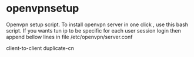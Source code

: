 # openvpnsetup
Openvpn setup script. To install openvpn server in one click , use this bash script.
If you wants tun ip to be specific for each user session login then append bellow lines in file 
/etc/openvpn/server.conf 

client-to-client 
duplicate-cn 
